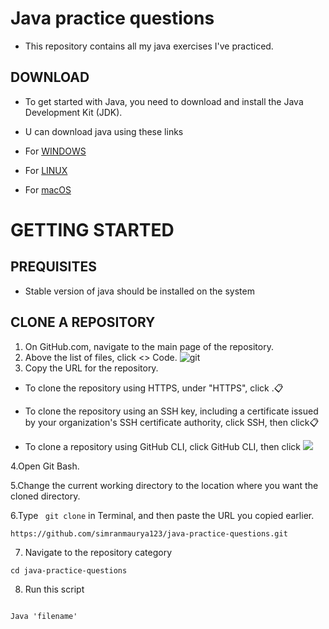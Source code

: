 # Java practice questions

- This repository contains all my java exercises I've practiced.

 ## DOWNLOAD
   - To get started with Java, you need to download and install the Java Development Kit (JDK).
  
   - U can download java using these links
   
   - For [WINDOWS](https://download.oracle.com/java/22/latest/jdk-22_windows-x64_bin.exe)
   - For [LINUX](https://www.oracle.com/in/java/technologies/downloads/#jdk22-linux)
   - For [macOS](https://www.oracle.com/in/java/technologies/downloads/#jdk22-mac)
   
# GETTING STARTED

## PREQUISITES
- Stable version of java should be installed on the system

## CLONE A REPOSITORY

1. On GitHub.com, navigate to the main page of the repository.
2. Above the list of files, click <> Code.
   ![git](https://docs.github.com/assets/cb-13128/mw-1440/images/help/repository/code-button.webp)
3. Copy the URL for the repository.

- To clone the repository using HTTPS, under "HTTPS", click .📋

- To clone the repository using an SSH key, including a certificate issued by your organization's SSH certificate authority, click SSH, then click📋

- To clone a repository using GitHub CLI, click GitHub CLI, then click 
![](https://docs.github.com/assets/cb-60499/mw-1440/images/help/repository/https-url-clone-cli.webp)

4.Open Git Bash.

5.Change the current working directory to the location where you want the cloned directory.

6.Type ``` git clone``` in Terminal, and then paste the URL you copied earlier.

```
https://github.com/simranmaurya123/java-practice-questions.git

```
7. Navigate to the repository category
 
```
cd java-practice-questions

```
8. Run this script

```

Java 'filename'

```
